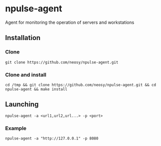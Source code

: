 # npulse-agent
Agent for monitoring the operation of servers and workstations

## Installation
### Clone
```
git clone https://github.com/neosy/npulse-agent.git
```
### Clone and install
```
cd /tmp && git clone https://github.com/neosy/npulse-agent.git && cd npulse-agent && make install
```
## Launching
```
npulse-agent -a <url1,url2,url...> -p <port>
```
### Example
```
npulse-agent -a "http://127.0.0.1" -p 8080
```